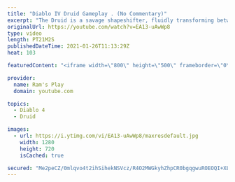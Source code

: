 ```yaml
---
title: "Diablo IV Druid Gameplay . (No Commentary)"
excerpt: "The Druid is a savage shapeshifter, fluidly transforming between the forms of a towering bear or a vicious werewolf to fight alongside the creatures of the wild."
originalUrl: https://youtube.com/watch?v=EA13-uAwWp8
type: video
length: PT21M2S
publishedDateTime: 2021-01-26T11:13:29Z
heat: 103

featuredContent: "<iframe width=\"800\" height=\"500\" frameborder=\"0\" src=\"https://www.youtube.com/embed/EA13-uAwWp8\" allow=\"accelerometer; autoplay; encrypted-media; gyroscope; picture-in-picture\" allowfullscreen></iframe>"

provider:
  name: Ram's Play
  domain: youtube.com

topics:
  - Diablo 4
  - Druid

images:
  - url: https://i.ytimg.com/vi/EA13-uAwWp8/maxresdefault.jpg
    width: 1280
    height: 720
    isCached: true

secured: "Me2peCZ/0mlqvo4t2ihSihekNSVcz/R4O2MWGkyhZhpCR0bgqgwuROEOQI+XLMwKF1BcfVWXuGk+rl9K7pnox4qE3WzNQvYj+o5mKf14DRgqQ6SXzrhENnMSdZQ9L1DG29ggZWl86e29Z7RqMTr6dxWU1/4g7iGjwMCpNvNhgPB1fLsQu0Eurn/ZVj6a+cgpdOElX6fUfp+kc9Rlv4wQeEjURx93x/fnhXjYx7DRCr3++7ER68uKcWOvkhRF7+WcPQJADwhL/vSt+qJuZ+9yCNPsc2V+0NRWgUdSaQfQ3XI563+XpQcgM+oZvxeP0qpKMd7DRyV/lqfVCxF65jeAims5OUa/kepTLCM0t+rkYzoNRtKIgF1BEf8EXDbP9RhXs46G2zz+M6seDJ2U61sIxiZDfbPM+uD7sI8CDY33Upb01Dm0Ui7UCni2abW8aouk;Cl8dosimKagrYk96gEeewg=="
---
```


